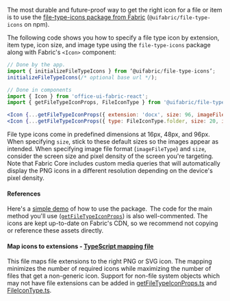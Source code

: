 The most durable and future-proof way to get the right icon for a file or item is to use the [file-type-icons package from Fabric](https://github.com/OfficeDev/office-ui-fabric-react/tree/master/packages/file-type-icons) (`@uifabric/file-type-icons` on npm).

The following code shows you how to specify a file type icon by extension, item type, icon size, and image type using the `file-type-icons` package along with Fabric's `<Icon>` component:

```jsx
// Done by the app.
import { initializeFileTypeIcons } from ‘@uifabric/file-type-icons’;
initializeFileTypeIcons(/* optional base url */);

// Done in components
import { Icon } from 'office-ui-fabric-react';
import { getFileTypeIconProps, FileIconType } from '@uifabric/file-type-icons';

<Icon {...getFileTypeIconProps({ extension: 'docx', size: 96, imageFileType: 'png' }) } />
<Icon {...getFileTypeIconProps({ type: FileIconType.folder, size: 20, imageFileType: 'svg' }) } />
```

File type icons come in predefined dimensions at 16px, 48px, and 96px. When specifying `size`, stick to these default sizes so the images appear as intended. When specifying image file format (`imageFileType`) and `size`, consider the screen size and pixel density of the screen you're targeting. Note that Fabric Core includes custom media queries that will automatically display the PNG icons in a different resolution depending on the device's pixel density.

#### References

Here's a [simple demo](https://github.com/OfficeDev/office-ui-fabric-react/blob/master/packages/experiments/src/components/FileTypeIcon/examples/FileTypeIcon.Basic.Example.tsx) of how to use the package.  The code for the main method you'll use ([`getFileTypeIconProps`](https://github.com/OfficeDev/office-ui-fabric-react/blob/master/packages/file-type-icons/src/getFileTypeIconProps.ts)) is also well-commented. The icons are kept up-to-date on Fabric's CDN, so we recommend not copying or reference these assets directly.

#### Map icons to extensions - [TypeScript mapping file](https://github.com/OfficeDev/office-ui-fabric-react/blob/master/packages/file-type-icons/src/FileTypeIconMap.ts)

This file maps file extensions to the right PNG or SVG icon. The mapping minimizes the number of required icons while maximizing the number of files that get a non-generic icon. Support for non-file system objects which may not have file extensions can be added in [getFileTypeIconProps.ts](https://github.com/OfficeDev/office-ui-fabric-react/blob/master/packages/file-type-icons/src/getFileTypeIconProps.ts) and [FileIconType.ts](https://github.com/OfficeDev/office-ui-fabric-react/blob/master/packages/file-type-icons/src/FileIconType.ts).
